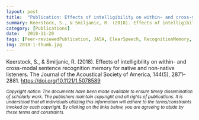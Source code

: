 ```yaml
---
layout: post
title:  "Publication: Effects of intelligibility on within- and cross-modal sentence recognition memory for native and non-native listeners (2018)"
summary: Keerstock, S., & Smiljanic, R. (2018). Effects of intelligibility on within- and cross-modal sentence recognition memory for native and non-native listeners. The Journal of the Acoustical Society of America, 144(5), 2871–2881. https://doi.org/10.1121/1.5078589
category: [Publications]
date:   2018-11-20
tags: [Peer-reviewedPublication, JASA, ClearSpeech, RecognitionMemory, Dissertation]
img: 2018-1-thumb.jpg
---
```


Keerstock, S., & Smiljanic, R. (2018). Effects of intelligibility on within- and cross-modal sentence recognition memory for native and non-native listeners. The Journal of the Acoustical Society of America, 144(5), 2871–2881. 
  <a href="https://doi.org/10.1121/1.5078589">https://doi.org/10.1121/1.5078589</a>

<em><small>Copyright notice: The documents have been made available to ensure timely dissemination of scholarly work. 
  The publishers maintain copyright and all rights of publications. It is understood that all individuals utilizing this information will adhere to the terms/constraints invoked by each copyright. By clicking on the links below, you are agreeing to abide by these terms and constraints.</small></em>
 
<object data="https://skrstck.github.io/files/2018_Keerstock_Smiljanic.pdf" width="1000" height="1000" type='application/pdf'/> </object>
	

